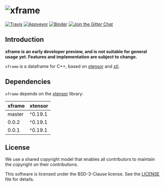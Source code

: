 # ![xframe](docs/source/xframe.svg)

[![Travis](https://travis-ci.org/QuantStack/xframe.svg?branch=master)](https://travis-ci.org/QuantStack/xframe)
[![Appveyor](https://ci.appveyor.com/api/projects/status/ob700oy60ee23r3q/branch/master?svg=true)](https://ci.appveyor.com/project/QuantStack/xframe/branch/master)
[![Binder](https://img.shields.io/badge/launch-binder-brightgreen.svg)](https://mybinder.org/v2/gh/QuantStack/xframe/stable?filepath=notebooks/xframe.ipynb)
[![Join the Gitter Chat](https://badges.gitter.im/Join%20Chat.svg)](https://gitter.im/QuantStack/Lobby?utm_source=badge&utm_medium=badge&utm_campaign=pr-badge&utm_content=badge)

## Introduction

**xframe is an early developer preview, and is not suitable for general usage yet. Features and implementation are subject to change.**

`xframe` is a dataframe for C++, based on [xtensor](https://github.com/QuantStack/xtensor) and [xtl](https://github.com/QuantStack/xtl).

## Dependencies

`xframe` depends on the [xtensor](https://github.com/QuantStack/xtensor) library:

|  xframe  |  xtensor  |
|----------|-----------|
|  master  |  ^0.19.1  |
|   0.0.2  |  ^0.19.1  |
|   0.0.1  |  ^0.19.1  |

## License

We use a shared copyright model that enables all contributors to maintain the
copyright on their contributions.

This software is licensed under the BSD-3-Clause license. See the [LICENSE](LICENSE) file for details.
